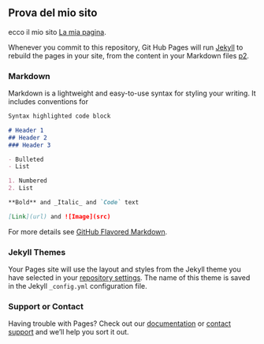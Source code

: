 ## Prova del mio sito
ecco il mio sito [La mia pagina](https://github.com/luca82e/Prova_HTML/edit/master/README.md).

Whenever you commit to this repository, Git Hub Pages will run [Jekyll](https://jekyllrb.com/) to rebuild the pages in your site, from the content in your Markdown files [p2](/pagina2).

### Markdown

Markdown is a lightweight and easy-to-use syntax for styling your writing. It includes conventions for

```markdown
Syntax highlighted code block

# Header 1
## Header 2
### Header 3

- Bulleted
- List

1. Numbered
2. List

**Bold** and _Italic_ and `Code` text

[Link](url) and ![Image](src)
```

For more details see [GitHub Flavored Markdown](https://guides.github.com/features/mastering-markdown/).

### Jekyll Themes

Your Pages site will use the layout and styles from the Jekyll theme you have selected in your [repository settings](https://github.com/luca82e/Prova_HTML/settings). The name of this theme is saved in the Jekyll `_config.yml` configuration file.

### Support or Contact

Having trouble with Pages? Check out our [documentation](https://help.github.com/categories/github-pages-basics/) or [contact support](https://github.com/contact) and we’ll help you sort it out.
